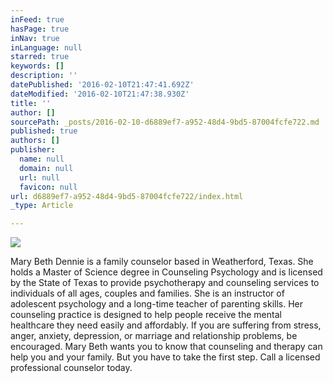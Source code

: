 ```yaml
---
inFeed: true
hasPage: true
inNav: true
inLanguage: null
starred: true
keywords: []
description: ''
datePublished: '2016-02-10T21:47:41.692Z'
dateModified: '2016-02-10T21:47:38.930Z'
title: ''
author: []
sourcePath: _posts/2016-02-10-d6889ef7-a952-48d4-9bd5-87004fcfe722.md
published: true
authors: []
publisher:
  name: null
  domain: null
  url: null
  favicon: null
url: d6889ef7-a952-48d4-9bd5-87004fcfe722/index.html
_type: Article

---
```

![](https://the-grid-user-content.s3-us-west-2.amazonaws.com/091a3efb-e386-4a4c-9662-304bd9afbdc8.jpg)

Mary Beth Dennie is a family counselor based in Weatherford, Texas. She holds a Master of Science degree in Counseling Psychology and is licensed by the State of Texas to provide psychotherapy and counseling services to individuals of all ages, couples and families. 
She is an instructor of adolescent psychology and a long-time teacher of parenting skills. Her counseling practice is designed to help people receive the mental healthcare they need easily and affordably. 
If you are suffering from stress, anger, anxiety, depression, or marriage and relationship problems, be encouraged. Mary Beth wants you to know that counseling and therapy can help you and your family. But you have to take the first step. Call a licensed professional counselor today.